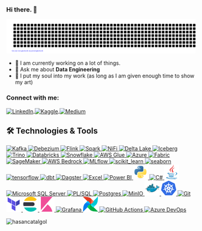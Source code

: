### Hi there. 👋
![gitartwork](gitartwork.svg)
- 🔭 I am currently working on a lot of things.
- 💬 Ask me about **Data Engineering**
- 🌱 I put my soul into my work (as long as I am given enough time to show my art)
<h3 align="left">Connect with me:</h3>
<p align="left">
  <a href="https://www.linkedin.com/in/hasan-%C3%A7atalg%C3%B6l-953365206/" target="_blank">
    <img align="center" src="https://raw.githubusercontent.com/rahuldkjain/github-profile-readme-generator/master/src/images/icons/Social/linked-in-alt.svg" alt="LinkedIn" height="30" width="40" />
  </a>
  <a href="https://www.kaggle.com/hasancatalgol" target="_blank">
    <img align="center" src="https://raw.githubusercontent.com/rahuldkjain/github-profile-readme-generator/master/src/images/icons/Social/kaggle.svg" alt="Kaggle" height="30" width="40" />
  </a>
  <a href="https://medium.com/@hasancatalgol" target="_blank">
    <img align="center" src="https://raw.githubusercontent.com/rahuldkjain/github-profile-readme-generator/master/src/images/icons/Social/medium.svg" alt="Medium" height="30" width="40" />
  </a>
</p>

## 🛠️ Technologies & Tools

<p align="left">
  <a href="https://kafka.apache.org/" target="_blank">
    <img src="https://cdn.iconscout.com/icon/free/png-256/free-kafka-icon-download-in-svg-png-gif-file-formats--logo-brand-world-logos-vol-1-pack-icons-282292.png" alt="Kafka" width="40" height="40"/>
  </a>
  <a href="https://debezium.io/" target="_blank">
    <img src="https://encrypted-tbn0.gstatic.com/images?q=tbn:ANd9GcQhgJU7oP6_rE9CsdXB3aiT20-t_aWsd700oQ&s" alt="Debezium" width="40" height="40"/>
  </a>
  <a href="https://flink.apache.org/" target="_blank">
    <img src="https://encrypted-tbn0.gstatic.com/images?q=tbn:ANd9GcSnv7ifl2_Rvz3Za9Phpw3hmjOQsaalL7eCzA&s" alt="Flink" width="40" height="40"/>
  </a>
  <a href="https://spark.apache.org/" target="_blank">
    <img src="https://encrypted-tbn0.gstatic.com/images?q=tbn:ANd9GcQpYjJum800-sDfZz-8yznUui_7lUYzeoFOcg&s" alt="Spark" width="40" height="40"/>
  </a>
  <a href="https://nifi.apache.org/" target="_blank">
    <img src="https://images.icon-icons.com/2699/PNG/512/apache_nifi_logo_icon_168614.png" alt="NiFi" width="45" height="40"/>
  </a>
  <a href="https://delta.io/" target="_blank">
    <img src="https://blog.ippon.fr/content/images/2022/02/Delta-Lake-1.png" alt="Delta Lake" width="50" height="40"/>
  </a>
  <a href="https://iceberg.apache.org/" target="_blank">
    <img src="https://py.iceberg.apache.org/assets/images/iceberg-logo-icon.png" alt="Iceberg" width="40" height="40"/>
  </a>
  <a href="https://trino.io/" target="_blank">
    <img src="https://ia801808.us.archive.org/33/items/github.com-trinodb-trino_-_2020-12-30_02-49-21/cover.jpg" alt="Trino" width="40" height="40"/>
  </a>
  <a href="https://databricks.com/" target="_blank">
    <img src="https://cdn.prod.website-files.com/601064f495f4b4967f921aa9/64246984585c9225aa4e4fc4_databricks.png" alt="Databricks" width="40" height="40"/>
  </a>
  <a href="https://www.snowflake.com/" target="_blank">
    <img src="https://registry.npmmirror.com/@lobehub/icons-static-png/1.45.0/files/dark/snowflake-color.png" alt="Snowflake" width="40" height="40"/>
  </a>
  <a href="https://aws.amazon.com/glue/" target="_blank">
    <img src="https://cdn.jsdelivr.net/npm/simple-icons@v7/icons/amazonaws.svg" alt="AWS Glue" width="40" height="40"/>
  </a>
  <a href="https://azure.microsoft.com/tr-tr" target="_blank">
    <img src="https://encrypted-tbn0.gstatic.com/images?q=tbn:ANd9GcRtm8uRc444DV-6FHChD5VKWkSNspoAOTbYUQ&s" alt="Azure" width="40" height="40"/>
  </a>
  <a href="https://azure.microsoft.com/tr-tr/pricing/details/microsoft-fabric/" target="_blank">
    <img src="https://static.wikia.nocookie.net/logopedia/images/a/aa/Microsoft_Fabric_2023.svg/revision/latest/scale-to-width-down/200?cb=20230528223239" alt="Fabric" width="40" height="40"/>
  </a>
  <a href="https://aws.amazon.com/sagemaker/" target="_blank">
    <img src="https://miro.medium.com/v2/resize:fit:512/1*2VrAFwGLDTenUIOKqmksEg.png" alt="SageMaker" width="40" height="40"/>
  </a>
  <a href="https://aws.amazon.com/bedrock/" target="_blank">
    <img src="https://www.outsystems.com/Forge_CW/_image.aspx/Q8LvY--6WakOw9afDCuuGQ_Q2qNoQaT-xrNXdmgM4dI=/aws-bedrock-connector-2023-01-04%2000-00-00-2025-03-07%2012-01-34" alt="AWS Bedrock" width="40" height="40"/>
  </a>
  <a href="https://mlflow.org/" target="_blank">
    <img src="https://images.chainguard.dev/logos/mlflow.svg" alt="MLflow" width="40" height="40"/>
  </a>
  <a href="https://scikit-learn.org/" target="_blank" rel="noreferrer">
    <img src="https://upload.wikimedia.org/wikipedia/commons/0/05/Scikit_learn_logo_small.svg" alt="scikit_learn" width="40" height="40"/>
  </a>
  <a href="https://seaborn.pydata.org/" target="_blank" rel="noreferrer">
    <img src="https://seaborn.pydata.org/_images/logo-mark-lightbg.svg" alt="seaborn" width="40" height="40"/>
  </a>
  <a href="https://www.tensorflow.org" target="_blank" rel="noreferrer">
    <img src="https://www.vectorlogo.zone/logos/tensorflow/tensorflow-icon.svg" alt="tensorflow" width="40" height="40"/>
  </a>
  <a href="https://www.getdbt.com/" target="_blank">
    <img src="https://encrypted-tbn0.gstatic.com/images?q=tbn:ANd9GcTVRm6m-3LrJFTQ0X8t50wAbamRc7vBPxmOJA&s" alt="dbt" width="40" height="40"/>
  </a>
  <a href="https://dagster.io/" target="_blank">
    <img src="https://cdn.prod.website-files.com/65264f6bf54e751c3a776db1/66912e16664b84d65aa114e7_dagster-icon.png" alt="Dagster" width="40" height="40"/>
  </a>
  <a href="https://www.microsoft.com/en-us/microsoft-365/excel" target="_blank">
    <img src="https://encrypted-tbn0.gstatic.com/images?q=tbn:ANd9GcTroU91FLk1e5CTmveZCstER9A-qLpJGNtZvA&s" alt="Excel" width="40" height="40"/>
  </a>
  <a href="https://powerbi.microsoft.com/" target="_blank">
    <img src="https://encrypted-tbn0.gstatic.com/images?q=tbn:ANd9GcSE9Vhv2E4RHVoCSDtKSS_1Zqj_6JffhTX7ow&s" alt="Power BI" width="40" height="40"/>
  </a>
  <a href="https://www.python.org/" target="_blank">
    <img src="https://raw.githubusercontent.com/devicons/devicon/master/icons/python/python-original.svg" alt="Python" width="40" height="40"/>
  </a>
  <a href="https://docs.microsoft.com/dotnet/csharp/" target="_blank">
    <img src="https://cdn.jsdelivr.net/npm/simple-icons@v7/icons/csharp.svg" alt="C#" width="40" height="40"/>
  </a>
  <a href="https://www.java.com/" target="_blank">
    <img src="https://raw.githubusercontent.com/devicons/devicon/master/icons/java/java-original.svg" alt="Java" width="40" height="40"/>
  </a>
  <a href="https://docs.microsoft.com/sql/t-sql/" target="_blank">
    <img src="https://encrypted-tbn0.gstatic.com/images?q=tbn:ANd9GcRwKXHMyMBX4vEkmdyLmZVKK9_Qs8wZX24dWw&s" alt="Microsoft SQL Server" width="40" height="40"/>
  </a>
  <a href="https://www.oracle.com/database/technologies/appdev/plsql.html" target="_blank">
    <img src="https://images.icon-icons.com/2699/PNG/512/oracle_logo_icon_168918.png" alt="PL/SQL" width="40" height="40"/>
  </a>
  <a href="https://www.postgresql.org/" target="_blank">
    <img src="https://www.iconsdb.com/icons/preview/royal-azure-blue/postgresql-xxl.png" alt="Postgres" width="40" height="40"/>
  </a>
  <a href="https://min.io/" target="_blank">
    <img src="https://cdn.worldvectorlogo.com/logos/minio-1.svg" alt="MinIO" width="40" height="40"/>
  </a>
  <a href="https://www.docker.com/" target="_blank">
    <img src="https://raw.githubusercontent.com/devicons/devicon/master/icons/docker/docker-original.svg" alt="Docker" width="40" height="40"/>
  </a>
  <a href="https://kubernetes.io/" target="_blank">
    <img src="https://raw.githubusercontent.com/devicons/devicon/master/icons/kubernetes/kubernetes-plain.svg" alt="Kubernetes" width="40" height="40"/>
  </a>
  <a href="https://git-scm.com/" target="_blank">
    <img src="https://www.vectorlogo.zone/logos/git-scm/git-scm-icon.svg" alt="Git" width="40" height="40"/>
  </a>
  <a href="https://www.terraform.io/" target="_blank">
    <img src="https://raw.githubusercontent.com/devicons/devicon/master/icons/terraform/terraform-original.svg" alt="Terraform" width="40" height="40"/>
  </a>
  <a href="https://www.elastic.co/elasticsearch/" target="_blank">
    <img src="https://raw.githubusercontent.com/devicons/devicon/master/icons/elasticsearch/elasticsearch-original.svg" alt="Elasticsearch" width="40" height="40"/>
  </a>
  <a href="https://www.elastic.co/kibana/" target="_blank">
    <img src="https://raw.githubusercontent.com/devicons/devicon/master/icons/kibana/kibana-plain.svg" alt="Kibana" width="40" height="40"/>
  </a>
  <a href="https://grafana.com/" target="_blank">
    <img src="https://encrypted-tbn0.gstatic.com/images?q=tbn:ANd9GcSwod0EgYh6ixNJuzJAZt413WNM0SX8RrUJsg&s" alt="Grafana" width="40" height="40"/>
  </a>
  <a href="https://airflow.apache.org/" target="_blank">
    <img src="https://raw.githubusercontent.com/devicons/devicon/master/icons/apacheairflow/apacheairflow-original.svg" alt="Airflow" width="40" height="40"/>
  </a>
  <a href="https://github.com/features/actions" target="_blank">
    <img src="https://cdn.jsdelivr.net/npm/simple-icons@v7/icons/githubactions.svg" alt="GitHub Actions" width="40" height="40"/>
  </a>
  <a href="https://azure.microsoft.com/services/devops/" target="_blank">
    <img src="https://cdn.iconscout.com/icon/free/png-256/free-azure-devops-logo-icon-download-in-svg-png-gif-file-formats--technology-social-media-company-vol-1-pack-logos-icons-3029870.png?f=webp&w=256" alt="Azure DevOps" width="40" height="40"/>
  </a>
</p>
<p><img align="center" src="https://github-readme-stats.vercel.app/api/top-langs?username=hasancatalgol&show_icons=true&locale=en&layout=compact" alt="hasancatalgol" /></p>

